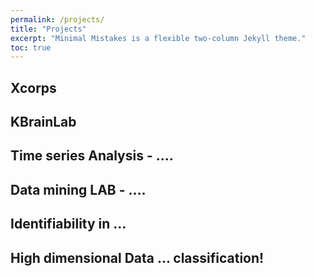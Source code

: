 ```yaml
---
permalink: /projects/
title: "Projects"
excerpt: "Minimal Mistakes is a flexible two-column Jekyll theme."
toc: true
---
```


## Xcorps

## KBrainLab

## Time series Analysis - ....

## Data mining LAB - ....

## Identifiability in ...

## High dimensional Data ... classification!
